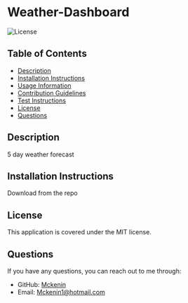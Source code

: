 # Weather-Dashboard

![License](https://img.shields.io/badge/license-MIT-blue.svg)

## Table of Contents
- [Description](#description)
- [Installation Instructions](#installation-instructions)
- [Usage Information](#usage-information)
- [Contribution Guidelines](#contribution-guidelines)
- [Test Instructions](#test-instructions)
- [License](#license)
- [Questions](#questions)

## Description
5 day weather forecast

## Installation Instructions
Download from the repo

## License
This application is covered under the MIT license.

## Questions
If you have any questions, you can reach out to me through:
- GitHub: [Mckenin](https://github.com/Mckenin)
- Email: [Mckenin1@hotmail.com](mailto:Mckenin1@hotmail.com)
